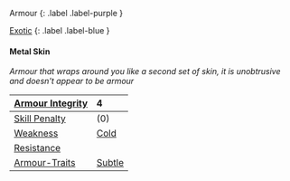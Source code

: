 
Armour
{: .label .label-purple }

[Exotic](Game/Designing-Armour#Exotic)
{: .label .label-blue }

#### Metal Skin
*Armour that wraps around you like a second set of skin, it is unobtrusive and doesn't appear to be armour*

| [Armour Integrity](Game/Core/Armour#Armour%20Integrity)    | 4                                 |
| :--------------------------------------------------------- | :-------------------------------- |
| [Skill Penalty](Game/Core/Armour#Skill%20Penalty)          | (0)                               |
| [Weakness](Game/Core/Armour#Weakness%20and%20Resistance)   | [Cold](Game/Core/Injury#Cold)     |
| [Resistance](Game/Core/Armour#Weakness%20and%20Resistance) |                                   |
| [Armour-Traits](Game/Core/Armour-Traits)                   | [Subtle](Game/Core/Blocks/Subtle) |

